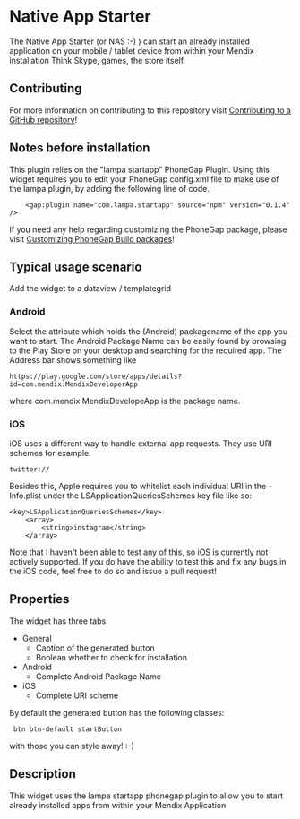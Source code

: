# Native App Starter

The Native App Starter (or NAS :-) ) can start an already installed application on your mobile / tablet device from within your Mendix installation
Think Skype, games, the store itself.

## Contributing

For more information on contributing to this repository visit [Contributing to a GitHub repository](https://world.mendix.com/display/howto50/Contributing+to+a+GitHub+repository)!

## Notes before installation

This plugin relies on the "lampa startapp" PhoneGap Plugin. Using this widget requires you to edit your PhoneGap config.xml file to make use of the lampa plugin, by adding the following line of code.

        <gap:plugin name="com.lampa.startapp" source="npm" version="0.1.4" />

If you need any help regarding customizing the PhoneGap package, please visit [Customizing PhoneGap Build packages](https://world.mendix.com/display/refguide5/Customizing+PhoneGap+Build+packages)!

## Typical usage scenario

Add the widget to a dataview / templategrid

### Android
Select the attribute which holds the (Android) packagename of the app you want to start. The Android Package Name can be easily found by browsing to the Play Store on your desktop and searching for the required app. The Address bar shows something like 
    
    https://play.google.com/store/apps/details?id=com.mendix.MendixDeveloperApp

where com.mendix.MendixDevelopeApp is the package name.

### iOS

iOS uses a different way to handle external app requests. They use URI schemes for example: 

    twitter://

Besides this, Apple requires you to whitelist each individual URI in the -Info.plist under the LSApplicationQueriesSchemes key file like so:

    <key>LSApplicationQueriesSchemes</key>
        <array>
            <string>instagram</string>
        </array>

Note that I haven't been able to test any of this, so iOS is currently not actively supported. If you do have the ability to test this and fix any bugs in the iOS code, feel free to do so and issue a pull request!

## Properties

The widget has three tabs:

* General
    - Caption of the generated button
    - Boolean whether to check for installation
* Android
    - Complete Android Package Name
* iOS
    - Complete URI scheme

By default the generated button has the following classes:

     btn btn-default startButton

with those you can style away! :-)

## Description

This widget uses the lampa startapp phonegap plugin to allow you to start already installed apps from within your Mendix Application


